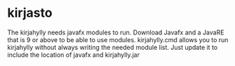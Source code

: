 # kirjasto

The kirjahylly needs javafx modules to run. Download Javafx and a JavaRE that is 9 or above to be able to use modules.
kirjahylly.cmd allows you to run kirjahylly without always writing the needed module list. Just update it to include the location of javafx and kirjahylly.jar

